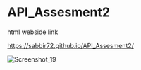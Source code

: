 # API_Assesment2

html webside link

https://sabbir72.github.io/API_Assesment2/


![Screenshot_19](https://github.com/sabbir72/API_Assesment2/assets/73008358/7808f9c6-dd32-4489-947e-c70fb83cd27d)
